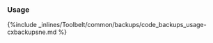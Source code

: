 <!-- usedin: [ _legacy_docker/Toolbelt/backups.md, _maestro/Toolbelt/backups.md, _node/toolbelt/backups.md, _rails/Toolbelt/backups.md] -->


### Usage

{%include _inlines/Toolbelt/common/backups/code_backups_usage-cxbackupsne.md %}




